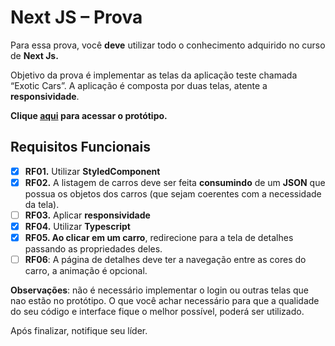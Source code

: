 # Next JS – Prova

Para essa prova, você **deve** utilizar todo o conhecimento adquirido no curso de **Next Js.**

Objetivo da prova é implementar as telas da aplicação teste chamada “Exotic Cars”. A aplicação é composta por duas
telas, atente a **responsividade**.

**Clique [aqui](https://xd.adobe.com/view/699a6983-35c7-4662-bc81-5c626742102d-3cc9/) para acessar o protótipo.**

## **Requisitos Funcionais**

- [X]  **RF01.** Utilizar **StyledComponent**
- [X]  **RF02.** A listagem de carros deve ser feita **consumindo** de um **JSON** que possua os objetos dos carros (que
  sejam coerentes com a necessidade da tela).
- [ ]  **RF03.** Aplicar **responsividade**
- [X]  **RF04.** Utilizar **Typescript**
- [X]  **RF05. Ao clicar em um carro**, redirecione para a tela de detalhes passando as propriedades deles.
- [ ]  **RF06**: A página de detalhes deve ter a navegação entre as cores do carro, a animação é opcional.

**Observações**: não é necessário implementar o login ou outras telas que nao estão no protótipo. O que você achar
necessário para que a qualidade do seu código e interface fique o melhor possível, poderá ser utilizado.

Após finalizar, notifique seu líder.